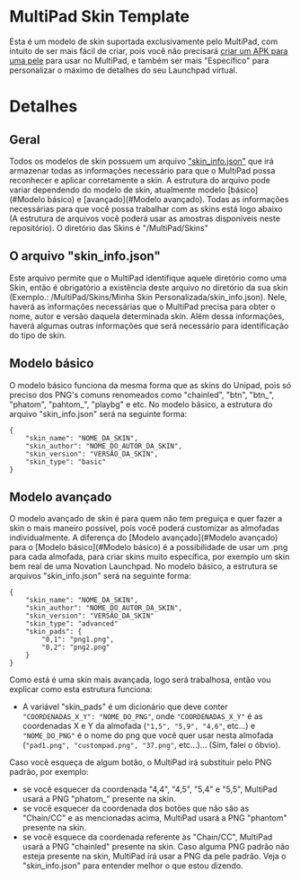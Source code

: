 # MultiPad Skin Template
Esta é um modelo de skin suportada exclusivamente pelo MultiPad, com intuito de ser mais fácil de criar, pois você não precisará [criar um APK para uma pele](LINK_DA_SKIN_TEMPLATE_UNIPAD) para usar no MultiPad, e também ser mais "Específico" para personalizar o máximo de detalhes do seu Launchpad virtual.
# Detalhes
## Geral
Todos os modelos de skin possuem um arquivo ["skin_info.json"](skin_info.json) que irá armazenar todas as informações necessário para que o MultiPad possa reconhecer e aplicar corretamente a skin. A estrutura do arquivo pode variar dependendo do modelo de skin, atualmente modelo [básico](#Modelo básico) e [avançado](#Modelo avançado). Todas as informações necessárias para que você possa trabalhar com as skins está logo abaixo (A estrutura de arquivos você poderá usar as amostras disponíveis neste repositório). O diretório das Skins é "/MultiPad/Skins"
## O arquivo "skin_info.json"
Este arquivo permite que o MultiPad identifique aquele diretório como uma Skin, então é obrigatório a existência deste arquivo no diretório da sua skin (Exemplo.: /MultiPad/Skins/Minha Skin Personalizada/skin_info.json). Nele, haverá as informações necessárias que o MultiPad precisa para obter o nome, autor e versão daquela determinada skin. Além dessa informações, haverá algumas outras informações que será necessário para identificação do tipo de skin.
## Modelo básico
O modelo básico funciona da mesma forma que as skins do Unipad, pois só preciso dos PNG's comuns renomeados como "chainled", "btn", "btn_", "phatom", "pahtom_", "playbg" e etc. No modelo básico, a estrutura do arquivo "skin_info.json" será na seguinte forma:
```
{
	"skin_name": "NOME_DA_SKIN",
	"skin_author": "NOME_DO_AUTOR_DA_SKIN",
	"skin_version": "VERSÃO_DA_SKIN",
	"skin_type": "basic"
}
```
## Modelo avançado
O modelo avançado de skin é para quem não tem preguiça e quer fazer a skin o mais maneiro possível, pois você poderá customizar as almofadas individualmente. A diferença do [Modelo avançado](#Modelo avançado) para o [Modelo básico](#Modelo básico) é a possibilidade de usar um .png para cada almofada, para criar skins muito específica, por exemplo um skin bem real de uma Novation Launchpad. No modelo básico, a estrutura se arquivos "skin_info.json" será na seguinte forma:
```
{
	"skin_name": "NOME_DA_SKIN",
	"skin_author": "NOME_DO_AUTOR_DA_SKIN",
	"skin_version": "VERSÃO_DA_SKIN"
	"skin_type": "advanced"
	"skin_pads": {
		"0,1": "png1.png",
		"0,2": "png2.png"
	}
}
```
Como está é uma skin mais avançada, logo será trabalhosa, então vou explicar como esta estrutura funciona:
- A variável "skin_pads" é um dicionário que deve conter `"COORDENADAS_X_Y": "NOME_DO_PNG"`, onde `"COORDENADAS_X_Y"` é as coordenadas X e Y da almofada (`"1,5", "5,9", "4,6"`, etc...) e `"NOME_DO_PNG"` é o nome do png que você quer usar nesta almofada (`"pad1.png", "custompad.png", "37.png"`, etc...)... (Sim, falei o óbvio).

Caso você esqueça de algum botão, o MultiPad irá substituir pelo PNG padrão, por exemplo:
- se você esquecer da coordenada "4,4", "4,5", "5,4" e "5,5", MultiPad usará a PNG "phatom_" presente na skin.
- se você esquecer da coordenada dos botões que não são as "Chain/CC" e as mencionadas acima, MultiPad usará a PNG "phantom" presente na skin.
- se você esquece da coordenada referente às "Chain/CC", MultiPad usará a PNG "chainled" presente na skin.
Caso alguma PNG padrão não esteja presente na skin, MultiPad irá usar a PNG da pele padrão.
Veja o "skin_info.json" para entender melhor o que estou dizendo.